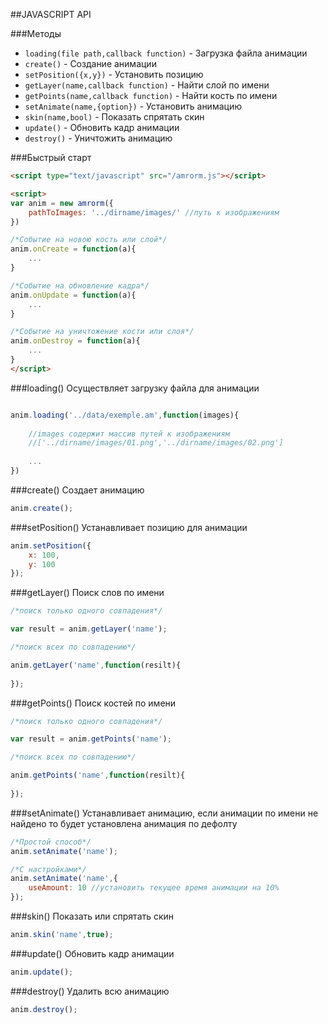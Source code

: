 ##JAVASCRIPT API

###Методы
* `loading(file path,callback function)` - Загрузка файла анимации
* `create()` - Создание анимации
* `setPosition({x,y})` - Установить позицию
* `getLayer(name,callback function)` - Найти слой по имени
* `getPoints(name,callback function)` - Найти кость по имени
* `setAnimate(name,{option})` - Установить анимацию
* `skin(name,bool)` - Показать спрятать скин
* `update()` - Обновить кадр анимации
* `destroy()` - Уничтожить анимацию

###Быстрый старт
```html
<script type="text/javascript" src="/amrorm.js"></script>

<script>
var anim = new amrorm({
    pathToImages: '../dirname/images/' //путь к изображениям
})

/*Событие на новою кость или слой*/
anim.onCreate = function(a){
    ...
}

/*Событие на обновление кадра*/
anim.onUpdate = function(a){
    ...
}

/*Событие на уничтожение кости или слоя*/
anim.onDestroy = function(a){
    ...
}
</script>
```

###loading()
Осуществляет загрузку файла для анимации

```javascript

anim.loading('../data/exemple.am',function(images){
    
    //images содержит массив путей к изображениям 
    //['../dirname/images/01.png','../dirname/images/02.png']
    
    ...
})
```

###create()
Создает анимацию

```javascript
anim.create();
```

###setPosition()
Устанавливает позицию для анимации

```javascript
anim.setPosition({
    x: 100,
    y: 100
});
```

###getLayer()
Поиск слов по имени

```javascript
/*поиск только одного совпадения*/

var result = anim.getLayer('name');

/*поиск всех по совпадению*/

anim.getLayer('name',function(resilt){
    
});
```

###getPoints()
Поиск костей по имени

```javascript
/*поиск только одного совпадения*/

var result = anim.getPoints('name');

/*поиск всех по совпадению*/

anim.getPoints('name',function(resilt){
    
});
```

###setAnimate()
Устанавливает анимацию, если анимации по имени не найдено то будет установлена анимация по дефолту

```javascript
/*Простой способ*/
anim.setAnimate('name');

/*С настройками*/
anim.setAnimate('name',{
    useAmount: 10 //установить текущее время анимации на 10%
});
```

###skin()
Показать или спрятать скин

```javascript
anim.skin('name',true);
```

###update()
Обновить кадр анимации

```javascript
anim.update();
```

###destroy()
Удалить всю анимацию

```javascript
anim.destroy();
```